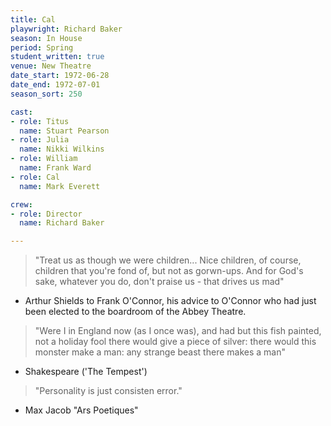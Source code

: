 ```yaml
---
title: Cal
playwright: Richard Baker
season: In House
period: Spring
student_written: true
venue: New Theatre
date_start: 1972-06-28
date_end: 1972-07-01
season_sort: 250

cast:
- role: Titus
  name: Stuart Pearson
- role: Julia
  name: Nikki Wilkins
- role: William
  name: Frank Ward
- role: Cal
  name: Mark Everett

crew:
- role: Director
  name: Richard Baker

---
```


> "Treat us as though we were children... Nice children, of course, children that you're fond of, but not as gorwn-ups. And for God's sake, whatever you do, don't praise us - that drives us mad"

- Arthur Shields to Frank O'Connor, his advice to O'Connor who had just been elected to the boardroom of the Abbey Theatre.

> "Were I in England now (as I once was), and had but this fish painted, not a holiday fool there would give a piece of silver: there would this monster make a man: any strange beast there makes a man"

- Shakespeare ('The Tempest')

> "Personality is just consisten error."

- Max Jacob "Ars Poetiques"
